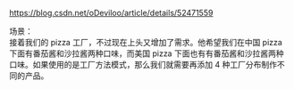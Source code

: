 https://blog.csdn.net/oDeviloo/article/details/52471559

场景：   
    接着我们的 pizza 工厂，不过现在上头又增加了需求。他希望我们在中国 pizza 下面有番茄酱和沙拉酱两种口味，而美国 pizza 下面也有有番茄酱和沙拉酱两种口味。如果使用的是工厂方法模式，那么我们就需要再添加 4 种工厂分布制作不同的产品。